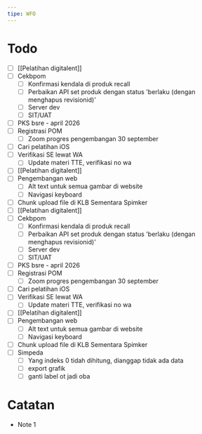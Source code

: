 ```yaml
---
tipe: WFO
---
```

# Todo
- [ ] [[Pelatihan digitalent]] 
- [ ] Cekbpom
	- [ ] Konfirmasi kendala di produk recall
	- [ ] Perbaikan API set produk dengan status 'berlaku (dengan menghapus revisionid)'
	- [ ] Server dev
	- [ ] SIT/UAT
- [ ] PKS bsre - april 2026
- [ ] Registrasi POM
	- [ ] Zoom progres pengembangan 30 september
- [ ] Cari pelatihan iOS
- [ ] Verifikasi SE lewat WA
	- [ ] Update materi TTE, verifikasi no wa
- [ ] [[Pelatihan digitalent]] 
- [ ] Pengembangan web
	- [ ] Alt text untuk semua gambar di website
	- [ ] Navigasi keyboard
- [ ] Chunk upload file di KLB Sementara Spimker
- [ ] [[Pelatihan digitalent]] 
- [ ] Cekbpom
	- [ ] Konfirmasi kendala di produk recall
	- [ ] Perbaikan API set produk dengan status 'berlaku (dengan menghapus revisionid)'
	- [ ] Server dev
	- [ ] SIT/UAT
- [ ] PKS bsre - april 2026
- [ ] Registrasi POM
	- [ ] Zoom progres pengembangan 30 september
- [ ] Cari pelatihan iOS
- [ ] Verifikasi SE lewat WA
	- [ ] Update materi TTE, verifikasi no wa
- [ ] [[Pelatihan digitalent]] 
- [ ] Pengembangan web
	- [ ] Alt text untuk semua gambar di website
	- [ ] Navigasi keyboard
- [ ] Chunk upload file di KLB Sementara Spimker
- [ ] Simpeda
	- [ ] Yang indeks 0 tidah dihitung, dianggap tidak ada data
	- [ ] export grafik
	- [ ] ganti label ot jadi oba
# Catatan
- Note 1
